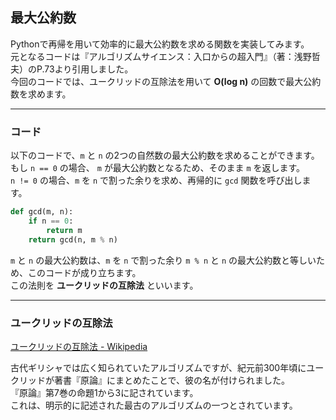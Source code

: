 ## 最大公約数
Pythonで再帰を用いて効率的に最大公約数を求める関数を実装してみます。  
元となるコードは『アルゴリズムサイエンス：入口からの超入門』（著：浅野哲夫）のP.73より引用しました。  
今回のコードでは、ユークリッドの互除法を用いて **O(log n)** の回数で最大公約数を求めます。  

---

### コード
以下のコードで、`m` と `n` の2つの自然数の最大公約数を求めることができます。  
もし `n == 0` の場合、 `m` が最大公約数となるため、そのまま `m` を返します。  
`n != 0` の場合、`m` を `n` で割った余りを求め、再帰的に `gcd` 関数を呼び出します。  

```py
def gcd(m, n):
    if n == 0:
        return m
    return gcd(n, m % n)
```

`m` と `n` の最大公約数は、`m` を `n` で割った余り `m % n` と `n` の最大公約数と等しいため、このコードが成り立ちます。  
この法則を **ユークリッドの互除法** といいます。  

---

### ユークリッドの互除法
[ユークリッドの互除法 - Wikipedia](https://ja.wikipedia.org/wiki/%E3%83%A6%E3%83%BC%E3%82%AF%E3%83%AA%E3%83%83%E3%83%89%E3%81%AE%E4%BA%92%E9%99%A4%E6%B3%95)  

古代ギリシャでは広く知られていたアルゴリズムですが、紀元前300年頃にユークリッドが著書『原論』にまとめたことで、彼の名が付けられました。  
『原論』第7巻の命題1から3に記されています。  
これは、明示的に記述された最古のアルゴリズムの一つとされています。  